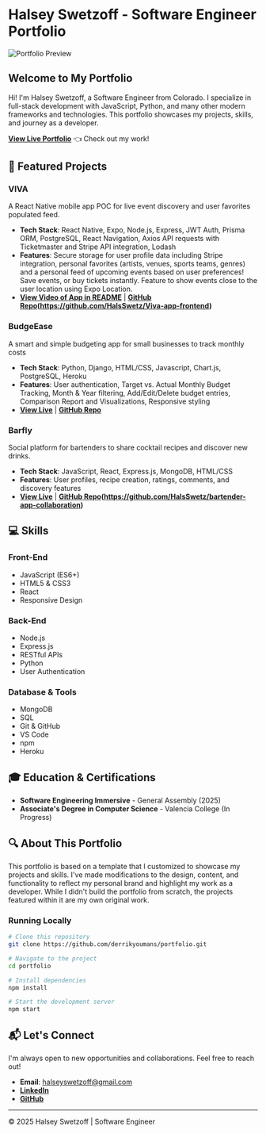 # Halsey Swetzoff - Software Engineer Portfolio

![Portfolio Preview](images/portfolio-preview.jpg)

##  Welcome to My Portfolio

Hi! I'm Halsey Swetzoff, a Software Engineer from Colorado. I specialize in full-stack development with JavaScript, Python, and many other modern frameworks and technologies. This portfolio showcases my projects, skills, and journey as a developer.

**[View Live Portfolio]()** 👈 Check out my work!

## 🚀 Featured Projects

### VIVA
A React Native mobile app POC for live event discovery and user favorites populated feed.
- **Tech Stack**: React Native, Expo, Node.js, Express, JWT Auth, Prisma ORM, PostgreSQL, React Navigation, Axios API requests with Ticketmaster and Stripe API integration, Lodash
- **Features**: Secure storage for user profile data including Stripe integration, personal favorites (artists, venues, sports teams, genres) and a personal feed of upcoming events based on user preferences! Save events, or buy tickets instantly. Feature to show events close to the user location using Expo Location.
- **[View Video of App in README](https://github.com/HalsSwetz/Viva-app-frontend)** | **[GitHub Repo](https://github.com/HalsSwetz/Viva-App)(https://github.com/HalsSwetz/Viva-app-frontend)** 

### BudgeEase
A smart and simple budgeting app for small businesses to track monthly costs
- **Tech Stack**: Python, Django, HTML/CSS, Javascript, Chart.js, PostgreSQL, Heroku
- **Features**: User authentication, Target vs. Actual Monthly Budget Tracking, Month & Year filtering, Add/Edit/Delete budget entries, Comparison Report and Visualizations, Responsive styling
- **[View Live](https://budgease-budgeting-app-9ca6cd57c6c3.herokuapp.com/?next=/target-budget/%3Fmonth%3D6%26year%3D2025)** | **[GitHub Repo](https://github.com/HalsSwetz/budgee-business-budgeting-app)**

### Barfly
Social platform for bartenders to share cocktail recipes and discover new drinks.
- **Tech Stack**: JavaScript, React, Express.js, MongoDB, HTML/CSS
- **Features**: User profiles, recipe creation, ratings, comments, and discovery features
- **[View Live](https://barfly.netlify.app/)** | **[GitHub Repo](https://github.com/HalsSwetz/bartender-app-collaboration-front-end)(https://github.com/HalsSwetz/bartender-app-collaboration)**

## 💻 Skills

### Front-End
- JavaScript (ES6+)
- HTML5 & CSS3
- React
- Responsive Design

### Back-End
- Node.js
- Express.js
- RESTful APIs
- Python
- User Authentication

### Database & Tools
- MongoDB
- SQL
- Git & GitHub
- VS Code
- npm
- Heroku

## 🎓 Education & Certifications

- **Software Engineering Immersive** - General Assembly (2025)
- **Associate's Degree in Computer Science** - Valencia College (In Progress)

## 🔍 About This Portfolio

This portfolio is based on a template that I customized to showcase my projects and skills. I've made modifications to the design, content, and functionality to reflect my personal brand and highlight my work as a developer. While I didn't build the portfolio from scratch, the projects featured within it are my own original work.

### Running Locally

```bash
# Clone this repository
git clone https://github.com/derrikyoumans/portfolio.git

# Navigate to the project
cd portfolio

# Install dependencies
npm install

# Start the development server
npm start
```

## 📬 Let's Connect

I'm always open to new opportunities and collaborations. Feel free to reach out!

- **Email**: halseyswetzoff@gmail.com
- **[LinkedIn](https://www.linkedin.com/in/halsey-swetzoff/)**
- **[GitHub](https://github.com/HalsSwetz)**

---

© 2025 Halsey Swetzoff | Software Engineer